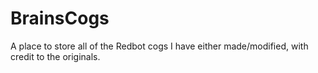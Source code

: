 # BrainsCogs
A place to store all of the Redbot cogs I have either made/modified, with credit to the originals.
